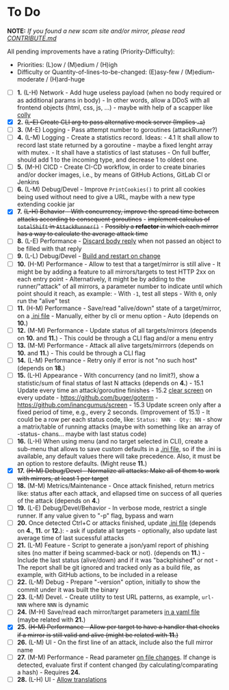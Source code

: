 # To Do

**NOTE:** _If you found a new scam site and/or mirror, please read [CONTRIBUTE.md](CONTRIBUTE.md)_

All pending improvements have a rating (Priority-Difficulty):
- Priorities: (L)ow / (M)edium / (H)igh
- Difficulty or Quantity-of-lines-to-be-changed: (E)asy-few / (M)edium-moderate / (H)ard-huge

- [ ] **1.** (L-H) Network - Add huge useless payload (when no body required or as additional params in body) - In other words, allow a DDoS with all frontend objects (html, css, js, ...) - maybe with help of a scapper like [colly](https://github.com/gocolly/colly)
- [x] **2.** ~~(L-E) Create CLI arg to pass alternative mock server (Implies `-m`)~~
- [ ] **3.** (M-E) Logging - Pass attempt number to goroutines (attackRunner?)
- [ ] **4.** (L-M) Logging - Create a statistics record. Ideas:
      - 4.1 It shall allow to record last state returned by a goroutine
      - maybe a fixed lenght array with mutex.
      - It shall have a statistics of last statuses
      - On full buffer, should add 1 to the incoming type, and decrease 1 to oldest one.
- [ ] **5.** (M-H) CICD - Create CI-CD workflow, in order to create binaries and/or docker images, i.e., by means of GitHub Actions, GitLab CI or Jenkins
- [ ] **6.** (L-M) Debug/Devel - Improve `PrintCookies()` to print all cookies being used without need to give a URL, maybe with a new type extending cookie jar
- [x] **7.** ~~(L-H) Behavior - With concurrency, improve the spread time between attacks according to consequent goroutines~~
      - ~~implement calculus of `totalShift` in `AttackRunner()`~~
      - ~~Possibly a **refactor** in which each mirror has a way to calculate the average attack time~~
- [ ] **8.** (L-E) Performance - [Discard body reply](https://www.google.com/search?q=golang+http+client+%22discard+OR+drop%22+reply+body) when not passed an object to be filled with that reply
- [ ] **9.** (L-L) Debug/Devel - [Build and restart on change](https://www.reddit.com/r/golang/comments/6yap3o/how_do_you_rebuildrestart_your_app_on_file_changes/)
- [ ] **10.** (H-M) Performance - Allow to test that a target/mirror is still alive
      - It might be by adding a feature to all mirrors/targets to test HTTP 2xx on each entry point
      - Alternatively, it might be by adding to the runner/"attack" of all mirrors, a parameter number to indicate until which point should it reach, as example:
        - With `-1`, test all steps
        - With `0`, only run the "alive" test
- [ ] **11.** (H-M) Performance - Save/read "alive/down" state of a target/mirror, on a [.ini file](https://ini.unknwon.io/docs/intro/getting_started)
      - Manually, either by cli or menu option
      - Auto (depends on **10.**)
- [ ] **12.** (M-M) Performance - Update status of all targets/mirrors (depends on **10.** and **11.**)
      - This could be through a CLI flag and/or a menu entry
- [ ] **13.** (M-M) Performance - Attack all alive targets/mirrrors (depends on **10.** and **11.**)
      - This could be through a CLI flag
- [ ] **14.** (L-M) Performance - Retry only if error is not "no such host" (depends on **18.**)
- [ ] **15.** (L-H) Appearance - With concurrency (and no limit?), show a statistic/sum of final status of last N attacks (depends on **4.**)
      - 15.1 Update every time an attack/goroutine finishes
      - 15.2 [clear screen](https://stackoverflow.com/questions/22891644/how-can-i-clear-the-terminal-screen-in-go) on every update
        - https://github.com/buger/goterm
        - https://github.com/inancgumus/screen
      - 15.3 Update screen only after a fixed period of time, e.g., every 2 seconds. (Improvement of 15.1)
      - It could be a row per each status code, like: `Status: NNN - Qty: NN`
      - show a matrix/table of running attacks (maybe with something like an array of -status- chans... maybe with last status code)
- [ ] **16.** (L-H) When using menu (and no target selected in CLI), create a sub-menu that allows to save custom defaults in a [.ini file](https://ini.unknwon.io/docs/intro/getting_started), so if the .ini is available, any default values there will take precedence. Also, it must be an option to restore defaults. (Might reuse **11.**)
- [x] **17.** ~~(H-M) Debug/Devel - Normalize all attacks: Make all of them to work with mirrors, at least 1 per target~~
- [ ] **18.** (M-M) Metrics/Maintenance - Once attack finished, return metrics like: status after each attack, and ellapsed time on success of all queries of the attack (depends on **4.**)
- [ ] **19.** (L-E) Debug/Devel/Behavior - In verbose mode, restrict a single runner. If any value given to "-p" flag, bypass and warn
- [ ] **20.** Once detected Ctrl+C or attacks finished, update [.ini file](https://ini.unknwon.io/docs/intro/getting_started) (depends on **4.**, **11.** or **12.**):
      - ask if update all targets
      - optionally, also update last average time of last sucessful attacks
- [ ] **21.** (L-M) Feature - Script to generate a json/yaml report of phishing sites (no matter if being scammed-back or not). (depends on **11.**)
      - Include the last status (alive/down) and if it was "backphished" or not
      - The report shall be git ignored and tracked only as a build file, as example, with GitHub actions, to be included in a release
- [ ] **22.** (L-M) Debug - Prepare "-version" option, initially to show the commit under it was built the binary
- [ ] **23.** (L-M) Devel. - Create utility to test URL patterns, as example, `url-NNN` where `NNN` is dynamic
- [ ] **24.** (M-H) Save/read each mirror/target parameters [in a yaml file](https://medium.com/better-programming/parsing-and-creating-yaml-in-go-crash-course-2ec10b7db850) (maybe related with **21.**)
- [x] **25.** ~~(H-M) Performance - Allow per target to have a handler that checks if a mirror is still valid and alive (might be related with **11.**)~~
- [ ] **26.** (L-M) UI - On the first line of an attack, include also the full mirror name
- [ ] **27.** (M-M) Performance - Read parameter [on file changes](https://github.com/fsnotify/fsnotify). If change is detected, evaluate first if content changed (by calculating/comparating a hash) - Requires **24.**
- [ ] **28.** (L-H) UI - [Allow translations](https://lokalise.com/blog/go-internationalization-using-go-i18n/)
